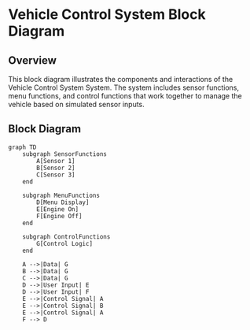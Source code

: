 # Vehicle Control System Block Diagram

## Overview

This block diagram illustrates the components and interactions of the Vehicle Control System System. The system includes sensor functions, menu functions, and control functions that work together to manage the vehicle based on simulated sensor inputs.

## Block Diagram

```mermaid
graph TD
    subgraph SensorFunctions
        A[Sensor 1]
        B[Sensor 2]
        C[Sensor 3]
    end

    subgraph MenuFunctions
        D[Menu Display]
        E[Engine On]
        F[Engine Off]
    end

    subgraph ControlFunctions
        G[Control Logic]
    end

    A -->|Data| G
    B -->|Data| G
    C -->|Data| G
    D -->|User Input| E
    D -->|User Input| F
    E -->|Control Signal| A
    E -->|Control Signal| B
    E -->|Control Signal| A
    F --> D
